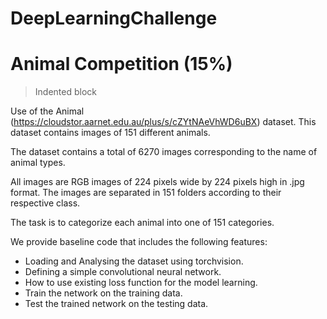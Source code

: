 # DeepLearningChallenge

# **Animal Competition (15%)**

> Indented block

Use of the Animal (https://cloudstor.aarnet.edu.au/plus/s/cZYtNAeVhWD6uBX) dataset. This dataset contains images of 151 different animals.

The dataset contains a total of 6270 images corresponding to the name of animal types.

All images are RGB images of 224 pixels wide by 224 pixels high in .jpg format. The images are separated in 151 folders according to their respective class.

The task is to categorize each animal into one of 151 categories.

We provide baseline code that includes the following features:

*   Loading and Analysing the dataset using torchvision.
*   Defining a simple convolutional neural network.
*   How to use existing loss function for the model learning.
*   Train the network on the training data.
*   Test the trained network on the testing data.
